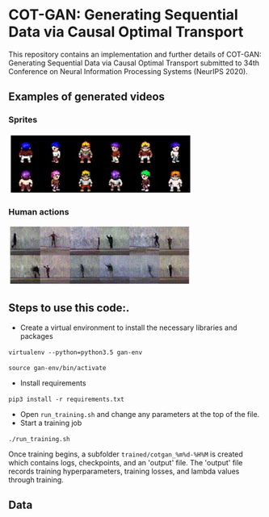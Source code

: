 # COT-GAN: Generating Sequential Data via Causal Optimal Transport
This repository contains an implementation and further details of COT-GAN: Generating Sequential Data via Causal Optimal Transport submitted to 34th Conference on Neural Information Processing Systems (NeurIPS 2020).

## Examples of generated videos

### Sprites

<img src="./figs/animation.gif" width="360" height="120"/>

### Human actions 

<img src="./figs/humanaction.gif" width="360" height="120"/>

## Steps to use this code:.

- Create a virtual environment to install the necessary libraries and packages

`virtualenv --python=python3.5 gan-env`

`source gan-env/bin/activate`

- Install requirements

`pip3 install -r requirements.txt`

- Open `run_training.sh` and change any parameters at the top of the file.
- Start a training job

`./run_training.sh`

Once training begins, a subfolder `trained/cotgan_%m%d-%H%M` is created which contains logs, checkpoints, and an 'output' file. The 'output' file records training hyperparameters, training losses, and lambda values through training.

## Data
